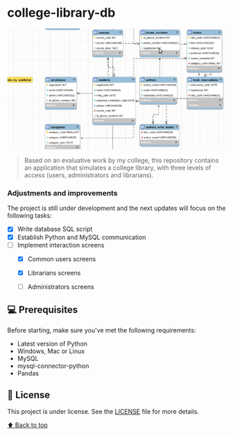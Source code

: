 # college-library-db


<img src="database-example.png" alt="database-example">

> Based on an evaluative work by my college, this repository contains an application that simulates a 
> college library, with three levels of access (users, administrators and librarians).

### Adjustments and improvements

The project is still under development and the next updates will focus on the following tasks:

- [x] Write database SQL script
- [x] Establish Python and MySQL communication
- [ ] Implement interaction screens
	- [x] Common users screens
	- [x] Librarians screens
	- [ ] Administrators screens


## 💻 Prerequisites

Before starting, make sure you've met the following requirements:
<!---These are example requirements only. Add, duplicate or remove as needed--->
* Latest version of Python
* Windows, Mac or Linux
* MySQL
* mysql-connector-python
* Pandas

## 📝 License

This project is under license. See the [LICENSE](LICENSE.md) file for more details.

[⬆ Back to top](#college-library-db)<br>

